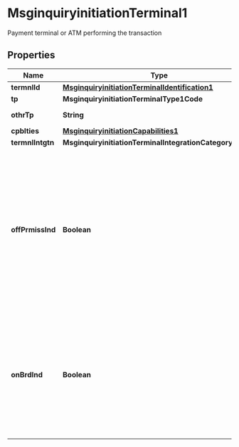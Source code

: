

# MsginquiryinitiationTerminal1

Payment terminal or ATM performing the transaction

## Properties

| Name | Type | Description | Notes |
|------------ | ------------- | ------------- | -------------|
|**termnlId** | [**MsginquiryinitiationTerminalIdentification1**](MsginquiryinitiationTerminalIdentification1.md) |  |  [optional] |
|**tp** | **MsginquiryinitiationTerminalType1Code** |  |  [optional] |
|**othrTp** | **String** | Other type of terminal. |  [optional] |
|**cpblties** | [**MsginquiryinitiationCapabilities1**](MsginquiryinitiationCapabilities1.md) |  |  [optional] |
|**termnlIntgtn** | **MsginquiryinitiationTerminalIntegrationCategory1Code** |  |  [optional] |
|**offPrmissInd** | **Boolean** | Indicates whether the terminal is operated on- or off-premises at the point of service. True: The terminal is operated off premises. False: The terminal is operated on premises. |  [optional] |
|**onBrdInd** | **Boolean** | Indicates whether the transaction was performed on board.  True: The terminal is located on board. False: The terminal is not located on board. |  [optional] |




